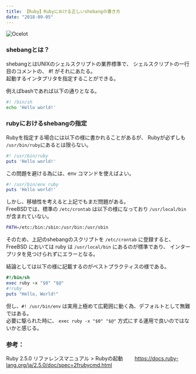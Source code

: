 ```yaml
---
title: 【Ruby】Rubyにおける正しいshebangの書き方
date: "2018-09-05"
---
```


![Ocelot](./ocelot.jpg)  

### shebangとは？
shebangとはUNIXのシェルスクリプトの業界標準で、
シェルスクリプトの一行目のコメントの、 #! がそれにあたる。  
起動するインタプリタを指定することができる。  

例えばbashであれば以下の通りとなる。  

```bash
#! /bin/sh
echo 'Hello world!'
```

### rubyにおけるshebangの指定  

Rubyを指定する場合には以下の様に書かれることがあるが、
Rubyが必ずしも ```/usr/bin/ruby```にあるとは限らない。

```ruby
#! /usr/bin/ruby
puts 'Hello world!'
```

この問題を避ける為には、env コマンドを使えばよい。

```ruby
#! /usr/bin/env ruby
puts 'Hello world!'
```

しかし、移植性を考えると上記でもまだ問題がある。  
FreeBSDでは、標準の ```/etc/crontab``` は以下の様になっており ```/usr/local/bin``` が含まれていない。  

```sh
PATH=/etc:/bin:/sbin:/usr/bin:/usr/sbin
```

そのため、上記のshebangのスクリプトを ```/etc/crontab``` に登録すると、
FreeBSD においては ruby は ```/usr/local/bin``` にあるのが標準であり、
インタープリタを見つけられずにエラーとなる。  

結論としては以下の様に記載するのがベストプラクティスの様である。

```ruby
#!/bin/sh
exec ruby -x "$0" "$@"
#!ruby
puts "Hello, World!"
```

但し、```#! /usr/bin/env``` は実用上極めて広範囲に動く為、デフォルトとして無難ではある。  
必要に駆られた時に、 ```exec ruby -x "$0" "$@"``` 方式にする運用で良いのではないかと感じる。  


### 参考：
Ruby 2.5.0 リファレンスマニュアル > Rubyの起動　　
<https://docs.ruby-lang.org/ja/2.5.0/doc/spec=2frubycmd.html>
